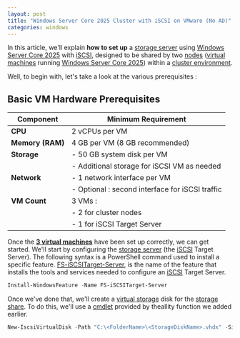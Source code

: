 ```yaml
---
layout: post
title: "Windows Server Core 2025 Cluster with iSCSI on VMware (No AD)"
categories: windows
---
```


In this article, we'll explain **how to set up** a [storage server](https://www.broadberry.fr/storage-servers) using [Windows Server Core 2025](https://www.microsoft.com/en-us/evalcenter/evaluate-windows-server-2025) with [iSCSI](https://www.techtarget.com/searchstorage/definition/iSCSI), designed to be shared by two [nodes](https://docs.vmware.com/en/VMware-Tanzu-Service-Mesh/services/concepts-guide/GUID-6BA4B828-C778-47BD-8159-37847260148E.html) ([virtual machines](https://www.vmware.com/topics/virtual-machine) running [Windows Server Core 2025](https://www.microsoft.com/en-us/evalcenter/evaluate-windows-server-2025)) within a [cluster environment](https://www.techopedia.com/definition/31922/virtual-machine-cluster-vm-cluster#:~:text=Virtual%20machine%20clusters%20work%20by%20protecting%20the%20physical,virtual%20machine%20clustering%20provides%20a%20dynamic%20backup%20processes.).

Well, to begin with, let's take a look at the various prerequisites :

## Basic VM Hardware Prerequisites

| Component         | Minimum Requirement             |
|-------------------|----------------------------------|
| **CPU**           | 2 vCPUs per VM                 |
| **Memory (RAM)**  | 4 GB per VM (8 GB recommended)  |
| **Storage**       | - 50 GB system disk per VM     |
|                   | - Additional storage for iSCSI VM as needed |
| **Network**       | - 1 network interface per VM   |
|                   | - Optional : second interface for iSCSI traffic |
| **VM Count**      | 3 VMs :                         |
|                   | - 2 for cluster nodes          |
|                   | - 1 for iSCSI Target Server    |

Once the [**3 virtual machines**](https://www.vmware.com/topics/virtual-machine) have been set up correctly, we can get started. We'll start by configuring the [storage server](https://www.broadberry.fr/storage-servers) (the [iSCSI](https://www.techtarget.com/searchstorage/definition/iSCSI) Target Server). The following syntax is a PowerShell command used to install a specific feature. [FS-iSCSITarget-Server](https://techdirectarchive.com/2021/07/14/how-to-install-and-configure-iscsi-target-server-and-iscsi-initiator-on-a-windows-server/), is the name of the feature that installs the tools and services needed to configure an [iSCSI](https://www.techtarget.com/searchstorage/definition/iSCSI) Target Server.

```powershell
Install-WindowsFeature -Name FS-iSCSITarget-Server
```

Once we've done that, we'll create a [virtual storage](https://www.parallels.com/blogs/ras/virtual-storage/) disk for the [storage share](https://www.vmware.com/docs/introduction-to-storage-virtualization). To do this, we'll use a [cmdlet](https://learn.microsoft.com/en-us/powershell/scripting/developer/cmdlet/cmdlet-overview?view=powershell-7.4) provided by theallity function we added earlier.

```powershell
New-IscsiVirtualDisk -Path "C:\<FolderName>\<StorageDiskName>.vhdx" -Size <Size> # (e.g, 100GB)
```

